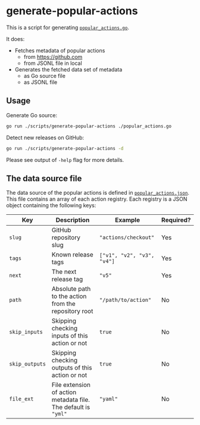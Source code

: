 generate-popular-actions
========================

This is a script for generating [`popular_actions.go`](../../popular_actions.go).

It does:

- Fetches metadata of popular actions
  - from https://github.com
  - from JSONL file in local
- Generates the fetched data set of metadata
  - as Go source file
  - as JSONL file

## Usage

Generate Go source:

```sh
go run ./scripts/generate-popular-actions ./popular_actions.go
```

Detect new releases on GitHub:

```sh
go run ./scripts/generate-popular-actions -d
```

Please see output of `-help` flag for more details.

## The data source file

The data source of the popular actions is defined in [`popular_actions.json`](./popular_actions.json). This file contains an array
of each action registry. Each registry is a JSON object containing the following keys:

| Key            | Description                                                    | Example                    | Required? |
|----------------|----------------------------------------------------------------|----------------------------|-----------|
| `slug`         | GitHub repository slug                                         | `"actions/checkout"`       | Yes       |
| `tags`         | Known release tags                                             | `["v1", "v2", "v3", "v4"]` | Yes       |
| `next`         | The next release tag                                           | `"v5"`                     | Yes       |
| `path`         | Absolute path to the action from the repository root           | `"/path/to/action"`        | No        |
| `skip_inputs`  | Skipping checking inputs of this action or not                 | `true`                     | No        |
| `skip_outputs` | Skipping checking outputs of this action or not                | `true`                     | No        |
| `file_ext`     | File extension of action metadata file. The default is `"yml"` | `"yaml"`                   | No        |
